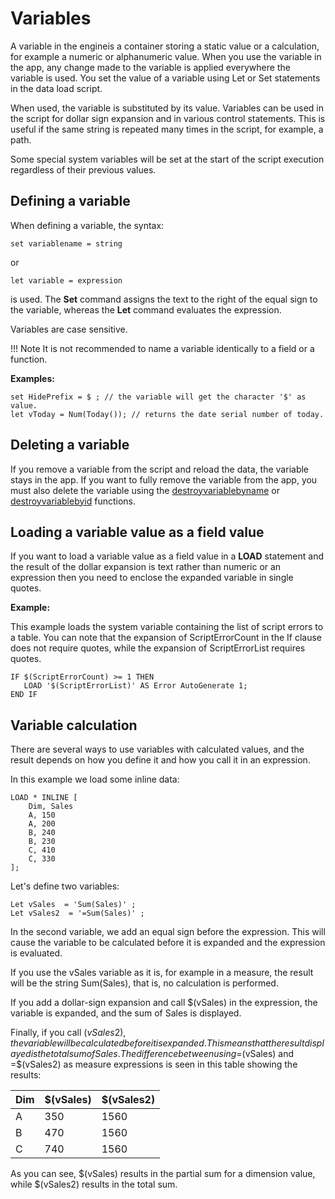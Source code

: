 # Variables

A variable in the engineis a container storing a static value or a calculation, for example a numeric or alphanumeric
value. When you use the variable in the app, any change made to the variable is applied everywhere the variable is used.
You set the value of a variable using Let or Set statements in the data load script.

When used, the variable is substituted by its value. Variables can be used in the script for dollar sign expansion and
in various control statements. This is useful if the same string is repeated many times in the script, for example,
a path.

Some special system variables will be set at the start of the script execution regardless of their previous values.

## Defining a variable

When defining a variable, the syntax:

`set variablename = string`

or

`let variable = expression`

is used. The **Set** command assigns the text to the right of the equal sign to the variable, whereas the **Let**
command evaluates the expression.

Variables are case sensitive.

!!! Note
    It is not recommended to name a variable identically to a field or a function.

**Examples:**

```qlik
set HidePrefix = $ ; // the variable will get the character '$' as value.
let vToday = Num(Today()); // returns the date serial number of today.
```

## Deleting a variable

If you remove a variable from the script and reload the data, the variable stays in the app. If you want to fully
remove the variable from the app, you must also delete the variable using the
[destroyvariablebyname](../apis/qix/doc/#destroyvariablebyname) or
[destroyvariablebyid](../apis/qix/doc/destroyvariablebyid) functions.

## Loading a variable value as a field value

If you want to load a variable value as a field value in a **LOAD** statement and the result of the dollar expansion is
text rather than numeric or an expression then you need to enclose the expanded variable in single quotes.

**Example:**

This example loads the system variable containing the list of script errors to a table. You can note that the expansion
of ScriptErrorCount in the If clause does not require quotes, while the expansion of ScriptErrorList requires quotes.

```qlik
IF $(ScriptErrorCount) >= 1 THEN
   LOAD '$(ScriptErrorList)' AS Error AutoGenerate 1;
END IF
```

## Variable calculation

There are several ways to use variables with calculated values, and the result depends on how you define it and how you
call it in an expression.

In this example we load some inline data:

```qlik
LOAD * INLINE [
    Dim, Sales
    A, 150
    A, 200
    B, 240
    B, 230
    C, 410
    C, 330
];
```

Let's define two variables:

```qlik
Let vSales  = 'Sum(Sales)' ;
Let vSales2  = '=Sum(Sales)' ;
```

In the second variable, we add an equal sign before the expression. This will cause the variable to be calculated before
it is expanded and the expression is evaluated.

If you use the vSales variable as it is, for example in a measure, the result will be the string Sum(Sales), that is, no
calculation is performed.

If you add a dollar-sign expansion and call $(vSales) in the expression, the variable is expanded, and the sum of Sales
is displayed.

Finally, if you call $(vSales2), the variable will be calculated before it is expanded. This means that the result
displayed is the total sum of Sales. The difference between using =$(vSales) and =$(vSales2) as measure expressions is
seen in this table showing the results:

| Dim | $(vSales) | $(vSales2) |
| --- | --------- | ---------- |
| A   | 350       | 1560       |
| B   | 470       | 1560       |
| C   | 740       | 1560       |

As you can see, $(vSales) results in the partial sum for a dimension value, while $(vSales2) results in the total sum.